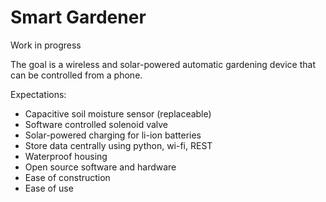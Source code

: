 # Smart Gardener

Work in progress

The goal is a wireless and solar-powered automatic gardening device that can be controlled from a phone.

Expectations:
* Capacitive soil moisture sensor (replaceable)
* Software controlled solenoid valve
* Solar-powered charging for li-ion batteries
* Store data centrally using python, wi-fi, REST
* Waterproof housing
* Open source software and hardware
* Ease of construction
* Ease of use
